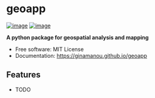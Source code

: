 # geoapp


[![image](https://img.shields.io/pypi/v/geoapp.svg)](https://pypi.python.org/pypi/geoapp)
[![image](https://img.shields.io/conda/vn/conda-forge/geoapp.svg)](https://anaconda.org/conda-forge/geoapp)


**A python package for geospatial analysis and mapping**


-   Free software: MIT License
-   Documentation: https://ginamanou.github.io/geoapp


## Features

-   TODO
